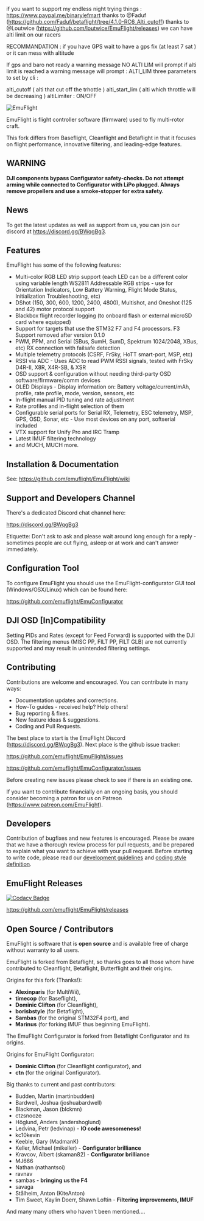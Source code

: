 if you want to support my endless night trying things : https://www.paypal.me/binarylefmart
thanks to @Faduf (https://github.com/Faduf/betaflight/tree/4.1.0-RC6_Alti_cutoff)
thanks to @Loutwice (https://github.com/loutwice/EmuFlight/releases)
we can have alti limit on our racers

RECOMMANDATION : if you have GPS wait to have a gps fix (at least 7 sat ) or it can mess with altitude

If gps and baro not ready a warning message NO ALTI LIM will prompt
if alti limit is reached a warning message will prompt : ALTI_LIM
three parameters to set by cli :

alti_cutoff ( alti that cut off the trhottle )
alti_start_lim ( alti which throttle will be decreasing )
altiLimiter : ON/OFF



![EmuFlight](docs/assets/images/EmuFlight.png)

EmuFlight is flight controller software (firmware) used to fly multi-rotor craft.

This fork differs from Baseflight, Cleanflight and Betaflight in that it focuses on flight performance, innovative filtering, and leading-edge features.

## WARNING

**DJI components bypass Configurator safety-checks. Do not attempt arming while connected to Configurator with LiPo plugged.  Always remove propellers and use a smoke-stopper for extra safety.**

## News

To get the latest updates as well as support from us, you can join our discord at <https://discord.gg/BWqgBg3>.

## Features

EmuFlight has some of the following features:

* Multi-color RGB LED strip support (each LED can be a different color using variable length WS2811 Addressable RGB strips - use for Orientation Indicators, Low Battery Warning, Flight Mode Status, Initialization Troubleshooting, etc)
* DShot (150, 300, 600, 1200, 2400, 4800), Multishot, and Oneshot (125 and 42) motor protocol support
* Blackbox flight recorder logging (to onboard flash or external microSD card where equipped)
* Support for targets that use the STM32 F7 and F4 processors. F3 Support removed after version 0.1.0
* PWM, PPM, and Serial (SBus, SumH, SumD, Spektrum 1024/2048, XBus, etc) RX connection with failsafe detection
* Multiple telemetry protocols (CSRF, FrSky, HoTT smart-port, MSP, etc)
* RSSI via ADC - Uses ADC to read PWM RSSI signals, tested with FrSky D4R-II, X8R, X4R-SB, & XSR
* OSD support & configuration without needing third-party OSD software/firmware/comm devices
* OLED Displays - Display information on: Battery voltage/current/mAh, profile, rate profile, mode, version, sensors, etc
* In-flight manual PID tuning and rate adjustment
* Rate profiles and in-flight selection of them
* Configurable serial ports for Serial RX, Telemetry, ESC telemetry, MSP, GPS, OSD, Sonar, etc - Use most devices on any port, softserial included
* VTX support for Unify Pro and IRC Tramp
* Latest IMUF filtering technology
* and MUCH, MUCH more.

## Installation & Documentation

See: https://github.com/emuflight/EmuFlight/wiki

## Support and Developers Channel

There's a dedicated Discord chat channel here:

https://discord.gg/BWqgBg3

Etiquette: Don't ask to ask and please wait around long enough for a reply - sometimes people are out flying, asleep or at work and can't answer immediately.

## Configuration Tool

To configure EmuFlight you should use the EmuFlight-configurator GUI tool (Windows/OSX/Linux) which can be found here:

https://github.com/emuflight/EmuConfigurator

## DJI OSD [In]Compatibility

Setting PIDs and Rates (except for Feed Forward) is supported with the DJI OSD. The filtering menus (MISC PP, FILT PP, FILT GLB) are not currently supported and may result in unintended filtering settings.

## Contributing

Contributions are welcome and encouraged. You can contribute in many ways:

* Documentation updates and corrections.
* How-To guides - received help? Help others!
* Bug reporting & fixes.
* New feature ideas & suggestions.
* Coding and Pull Requests.

The best place to start is the EmuFlight Discord (https://discord.gg/BWqgBg3). Next place is the github issue tracker:

https://github.com/emuflight/EmuFlight/issues

https://github.com/emuflight/EmuConfigurator/issues

Before creating new issues please check to see if there is an existing one.

If you want to contribute financially on an ongoing basis, you should consider becoming a patron for us on Patreon (https://www.patreon.com/EmuFlight).

## Developers

Contribution of bugfixes and new features is encouraged. Please be aware that we have a thorough review process for pull requests, and be prepared to explain what you want to achieve with your pull request.
Before starting to write code, please read our [development guidelines](docs/development/Development.md ) and [coding style definition](docs/development/CodingStyle.md).

## EmuFlight Releases

[![Codacy Badge](https://api.codacy.com/project/badge/Grade/5422b54319254b6f9b6d01464ae9380c)](https://www.codacy.com/gh/emuflight/EmuFlight?utm_source=github.com&amp;utm_medium=referral&amp;utm_content=emuflight/EmuFlight&amp;utm_campaign=Badge_Grade)

https://github.com/emuflight/EmuFlight/releases

## Open Source / Contributors

EmuFlight is software that is **open source** and is available free of charge without warranty to all users.

EmuFlight is forked from Betaflight, so thanks goes to all those whom have contributed to Cleanflight, Betaflight, Butterflight and their origins.

Origins for this fork (Thanks!):
* **Alexinparis** (for MultiWii),
* **timecop** (for Baseflight),
* **Dominic Clifton** (for Cleanflight),
* **borisbstyle** (for Betaflight),
* **Sambas** (for the original STM32F4 port), and
* **Marinus** (for forking IMUF thus beginning EmuFlight).

The EmuFlight Configurator is forked from Betaflight Configurator and its origins.

Origins for EmuFlight Configurator:
* **Dominic Clifton** (for Cleanflight configurator), and
* **ctn** (for the original Configurator).

Big thanks to current and past contributors:
* Budden, Martin (martinbudden)
* Bardwell, Joshua (joshuabardwell)
* Blackman, Jason (blckmn)
* ctzsnooze
* Höglund, Anders (andershoglund)
* Ledvina, Petr (ledvinap) - **IO code awesomeness!**
* kc10kevin
* Keeble, Gary (MadmanK)
* Keller, Michael (mikeller) - **Configurator brilliance**
* Kravcov, Albert (skaman82) - **Configurator brilliance**
* MJ666
* Nathan (nathantsoi)
* ravnav
* sambas - **bringing us the F4**
* savaga
* Stålheim, Anton (KiteAnton)
* Tim Sweet, Kaylin Doerr, Shawn Loftin - **Filtering improvements, IMUF**

And many many others who haven't been mentioned....
